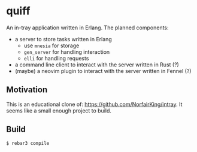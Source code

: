 quiff
=====

An in-tray application written in Erlang. The planned components:

- a server to store tasks written in Erlang
    - use `mnesia` for storage
    - `gen_server` for handling interaction
    - `elli` for handling requests
- a command line client to interact with the server written in Rust (?)
- (maybe) a neovim plugin to interact with the server written in Fennel (?)

Motivation
-----

This is an educational clone of: https://github.com/NorfairKing/intray. It
seems like a small enough project to build.

Build
-----

    $ rebar3 compile
